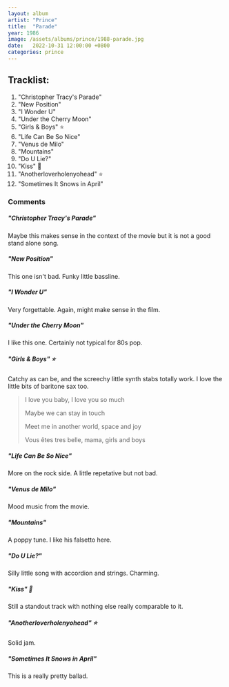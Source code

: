 ```yaml
---
layout: album
artist: "Prince"
title:  "Parade"
year: 1986
image: /assets/albums/prince/1988-parade.jpg
date:   2022-10-31 12:00:00 +0800
categories: prince
---
```


## Tracklist:

1.	"Christopher Tracy's Parade"
2.	"New Position"
3.	"I Wonder U"
4.	"Under the Cherry Moon"
5.	"Girls & Boys" ⭐️
6.	"Life Can Be So Nice"
7.	"Venus de Milo"
8.	"Mountains"
9.	"Do U Lie?"
10.	"Kiss" 💎
11.	"Anotherloverholenyohead" ⭐️
12.	"Sometimes It Snows in April"

### Comments

##### "Christopher Tracy's Parade"

Maybe this makes sense in the context of the movie but it is not a good stand alone song.

##### "New Position"

This one isn't bad. Funky little bassline.

##### "I Wonder U"

Very forgettable. Again, might make sense in the film.

##### "Under the Cherry Moon"

I like this one. Certainly not typical for 80s pop.

##### "Girls & Boys" ⭐️

Catchy as can be, and the screechy little synth stabs totally work. I love the little bits of baritone sax too.

> I love you baby, I love you so much
>
> Maybe we can stay in touch
>
> Meet me in another world, space and joy
>
> Vous êtes tres belle, mama, girls and boys

##### "Life Can Be So Nice"

More on the rock side. A little repetative but not bad.

##### "Venus de Milo"

Mood music from the movie.
##### "Mountains"

A poppy tune. I like his falsetto here.

##### "Do U Lie?"

Silly little song with accordion and strings. Charming.

##### "Kiss" 💎

Still a standout track with nothing else really comparable to it.

##### "Anotherloverholenyohead" ⭐️

Solid jam.

##### "Sometimes It Snows in April"

This is a really pretty ballad.